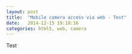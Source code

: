 ```yaml
---
layout: post
title:  "Mobile camera access via web - Test"
date:   2014-12-15 19:18:16
categories: html5, web, camera
---
```


Test